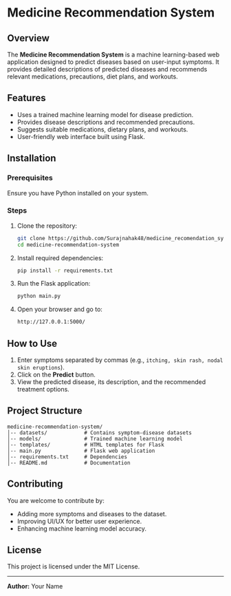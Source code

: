 # Medicine Recommendation System

## Overview
The **Medicine Recommendation System** is a machine learning-based web application designed to predict diseases based on user-input symptoms. It provides detailed descriptions of predicted diseases and recommends relevant medications, precautions, diet plans, and workouts.

## Features
<!-- - Accepts user symptoms in natural language (e.g., "continuous sneezing" instead of "continuous_sneezing"). -->
- Uses a trained machine learning model for disease prediction.
- Provides disease descriptions and recommended precautions.
- Suggests suitable medications, dietary plans, and workouts.
- User-friendly web interface built using Flask.

## Installation
### Prerequisites
Ensure you have Python installed on your system.

### Steps
1. Clone the repository:
   ```sh
   git clone https://github.com/Surajnahak48/medicine_recomendation_system.git
   cd medicine-recommendation-system
   ```
2. Install required dependencies:
   ```sh
   pip install -r requirements.txt
   ```
3. Run the Flask application:
   ```sh
   python main.py
   ```
4. Open your browser and go to:
   ```sh
   http://127.0.0.1:5000/
   ```

## How to Use
1. Enter symptoms separated by commas (e.g., `itching, skin rash, nodal skin eruptions`).
2. Click on the **Predict** button.
3. View the predicted disease, its description, and the recommended treatment options.

## Project Structure
```
medicine-recommendation-system/
│-- datasets/            # Contains symptom-disease datasets
│-- models/              # Trained machine learning model
│-- templates/           # HTML templates for Flask
│-- main.py              # Flask web application
│-- requirements.txt     # Dependencies
│-- README.md            # Documentation
```

## Contributing
You are welcome to contribute by:
- Adding more symptoms and diseases to the dataset.
- Improving UI/UX for better user experience.
- Enhancing machine learning model accuracy.

## License
This project is licensed under the MIT License.

---
**Author:** Your Name
